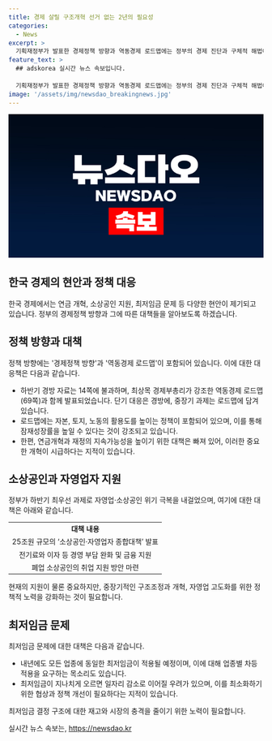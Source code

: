 ```yaml
---
title: 경제 살릴 구조개혁 선거 없는 2년의 필요성
categories:
  - News
excerpt: >
  기획재정부가 발표한 경제정책 방향과 역동경제 로드맵에는 정부의 경제 진단과 구체적 해법이 포함되어 있으며, 생산 요소 활용도를 높이는 정책과 세금 정책 등이 담겼다. 하지만 장기적인 연금개혁과 재정개혁이 부족하며, 중요한 개혁이 미루는 것에 대한 우려가 존재한다. 또한, 자영업·소상공인 위기 극복을 위한 25조원 규모의 대책 발표와 최저임금 인상에 따른 취약 업종의 문제에 대한 현실적 고민이 필요하다. 요구되는 구조개혁과 현실적 대책이 필요하다.
feature_text: >
  ## adskorea 실시간 뉴스 속보입니다.

  기획재정부가 발표한 경제정책 방향과 역동경제 로드맵에는 정부의 경제 진단과 구체적 해법이 포함되어 있으며, 생산 요소 활용도를 높이는 정책과 세금 정책 등이 담겼다. 하지만 장기적인 연금개혁과 재정개혁이 부족하며, 중요한 개혁이 미루는 것에 대한 우려가 존재한다. 또한, 자영업·소상공인 위기 극복을 위한 25조원 규모의 대책 발표와 최저임금 인상에 따른 취약 업종의 문제에 대한 현실적 고민이 필요하다. 요구되는 구조개혁과 현실적 대책이 필요하다.
image: '/assets/img/newsdao_breakingnews.jpg'
---
```


<p><img src="/assets/img/newsdao_breakingnews.jpg" alt="adskorea 속보" /></p>

<h2 data-ke-size="size26">한국 경제의 현안과 정책 대응</h2>

<p data-ke-size="size16">한국 경제에서는 연금 개혁, 소상공인 지원, 최저임금 문제 등 다양한 현안이 제기되고 있습니다. 정부의 경제정책 방향과 그에 따른 대책들을 알아보도록 하겠습니다.</p>

<h2 data-ke-size="size24">정책 방향과 대책</h2>

<p data-ke-size="size16">정책 방향에는 '경제정책 방향'과 '역동경제 로드맵'이 포함되어 있습니다. 이에 대한 대응책은 다음과 같습니다.</p>

<ul>
<li>하반기 경방 자료는 14쪽에 불과하며, 최상목 경제부총리가 강조한 역동경제 로드맵(69쪽)과 함께 발표되었습니다. 단기 대응은 경방에, 중장기 과제는 로드맵에 담겨 있습니다.</li>
<li>로드맵에는 자본, 토지, 노동의 활용도를 높이는 정책이 포함되어 있으며, 이를 통해 잠재성장률을 높일 수 있다는 것이 강조되고 있습니다.</li>
<li>한편, 연금개혁과 재정의 지속가능성을 높이기 위한 대책은 빠져 있어, 이러한 중요한 개혁이 시급하다는 지적이 있습니다.</li>
</ul>

<h2 data-ke-size="size24">소상공인과 자영업자 지원</h2>

<p data-ke-size="size16">정부가 하반기 최우선 과제로 자영업·소상공인 위기 극복을 내걸었으며, 여기에 대한 대책은 아래와 같습니다.</p>

<table>
<tr>
<td style="text-align: center; height: 17px;"><b>대책 내용</b></td>
</tr>
<tr>
<td style="text-align: center; height: 17px;">25조원 규모의 ‘소상공인·자영업자 종합대책’ 발표</td>
</tr>
<tr>
<td style="text-align: center; height: 17px;">전기료와 이자 등 경영 부담 완화 및 금융 지원</td>
</tr>
<tr>
<td style="text-align: center; height: 17px;">폐업 소상공인의 취업 지원 방안 마련</td>
</tr>
</table>

<p data-ke-size="size16">현재의 지원이 물론 중요하지만, 중장기적인 구조조정과 개혁, 자영업 고도화를 위한 정책적 노력을 강화하는 것이 필요합니다.</p>

<h2 data-ke-size="size24">최저임금 문제</h2>

<p data-ke-size="size16">최저임금 문제에 대한 대책은 다음과 같습니다.</p>

<ul>
<li>내년에도 모든 업종에 동일한 최저임금이 적용될 예정이며, 이에 대해 업종별 차등 적용을 요구하는 목소리도 있습니다.</li>
<li>최저임금이 지나치게 오르면 일자리 감소로 이어질 우려가 있으며, 이를 최소화하기 위한 협상과 정책 개선이 필요하다는 지적이 있습니다.</li>
</ul>

<p data-ke-size="size16">최저임금 결정 구조에 대한 재고와 시장의 충격을 줄이기 위한 노력이 필요합니다.</p>
실시간 뉴스 속보는, <a href="https://newsdao.kr" rel="dofollow">https://newsdao.kr</a>


